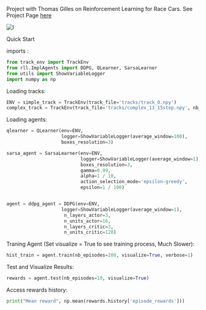 Project with Thomas Gilles on Reinforcement Learning for Race Cars.
See Project Page [here](https://phazcode.gitlab.io/trackmaster/)

![l](https://phazcode.gitlab.io/projects/trackmaster_images/animated.gif)

Quick Start

imports :

```python
from track_env import TrackEnv
from rll.ImplAgents import DDPG, QLearner, SarsaLearner
from utils import ShowVariableLogger
import numpy as np
```

Loading tracks:

```python
ENV = simple_track = TrackEnv(track_file='tracks/track_0.npy')
complex_track = TrackEnv(track_file='tracks/complex_13_15step.npy', nb_sensors=9)
```

Loading agents:

```python
qlearner = QLearner(env=ENV,
                    logger=ShowVariableLogger(average_window=100),
                    boxes_resolution=3)

sarsa_agent = SarsaLearner(env=ENV,
                           logger=ShowVariableLogger(average_window=1),
                           boxes_resolution=3,
                           gamma=0.99,
                           alpha=1 / 10,
                           action_selection_mode='epsilon-greedy',
                           epsilon=1 / 100)


agent = ddpg_agent = DDPG(env=ENV,
                    logger=ShowVariableLogger(average_window=1),
                     n_layers_actor=3,
                     n_units_actor=16,
                     n_layers_critic=3,
                     n_units_critic=128)
```

Traning Agent (Set visualize = True to see training process, Much Slower):

```python
hist_train = agent.train(nb_episodes=200, visualize=True, verbose=1)
```

Test and Visualize Results:

```python
rewards = agent.test(nb_episodes=10, visualize=True)
```

Access rewards history:

```python
print("Mean reward", np.mean(rewards.history['episode_rewards']))
```
